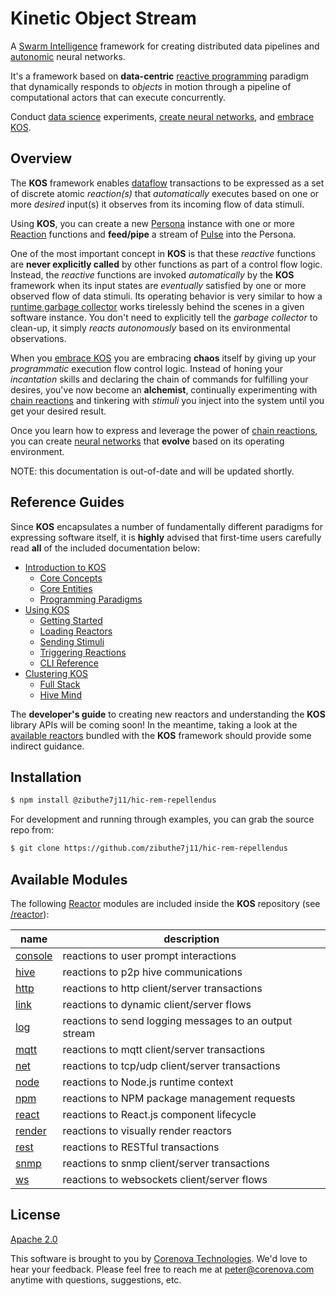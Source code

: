 # Kinetic Object Stream

A [Swarm Intelligence](https://en.wikipedia.org/wiki/Swarm_intelligence)
framework for creating distributed data pipelines and
[autonomic](https://en.wikipedia.org/wiki/Autonomic_Computing) neural
networks.

It's a framework based on **data-centric**
[reactive programming](https://en.wikipedia.org/wiki/Reactive_programming)
paradigm that dynamically responds to *objects* in motion through a
pipeline of computational actors that can execute concurrently.

Conduct [data science](https://en.wikipedia.org/wiki/Data_science)
experiments, [create neural networks](./doc/cluster.md), and
[embrace KOS](./doc/intro.md).

<!---
  [![NPM Version][npm-image]][npm-url]
  [![NPM Downloads][downloads-image]][downloads-url]
--->

## Overview

The **KOS** framework enables
[dataflow](https://en.wikipedia.org/wiki/Dataflow) transactions to be
expressed as a set of discrete atomic *reaction(s)* that
*automatically* executes based on one or more *desired* input(s) it
observes from its incoming flow of data stimuli.

Using **KOS**, you can create a new
[Persona](./doc/intro.md#persona) instance with one or more
[Reaction](./doc/intro.md#reaction) functions and
**feed/pipe** a stream of [Pulse](./doc/intro.md#pulse)
into the Persona.

One of the most important concept in **KOS** is that these *reactive*
functions are **never explicitly called** by other functions as part
of a control flow logic. Instead, the *reactive* functions are invoked
*automatically* by the **KOS** framework when its input states are
*eventually* satisfied by one or more observed flow of data
stimuli. Its operating behavior is very similar to how a
[runtime garbage collector](https://en.wikipedia.org/wiki/Garbage_collection_(computer_science))
works tirelessly behind the scenes in a given software instance. You
don't need to explicitly tell the *garbage collector* to clean-up, it
simply *reacts autonomously* based on its environmental observations.

When you [embrace KOS](./doc/intro.md) you are embracing **chaos**
itself by giving up your *programmatic* execution flow control
logic. Instead of honing your *incantation* skills and declaring the
chain of commands for fulfilling your desires, you've now become an
**alchemist**, continually experimenting with
[chain reactions](./doc/intro.md#chain-reactions) and tinkering with
*stimuli* you inject into the system until you get your desired
result.

Once you learn how to express and leverage the power of
[chain reactions](./doc/intro.md#chain-reactions), you can create
[neural networks](./doc/cluster.md) that **evolve** based on its
operating environment.

NOTE: this documentation is out-of-date and will be updated shortly.

## Reference Guides

Since **KOS** encapsulates a number of fundamentally different
paradigms for expressing software itself, it is **highly** advised
that first-time users carefully read **all** of the included
documentation below:

- [Introduction to KOS](./doc/intro.md)
  - [Core Concepts](./doc/intro.md#core-concepts)
  - [Core Entities](./doc/intro.md#core-entities)
  - [Programming Paradigms](./doc/intro.md#programming-paradigms)
- [Using KOS](./doc/usage.md)
  - [Getting Started](./doc/usage.md#getting-started)
  - [Loading Reactors](./doc/usage.md#loading-reactors)
  - [Sending Stimuli](./doc/usage.md#sending-stimuli)
  - [Triggering Reactions](./doc/usage.md#triggering-reactions)
  - [CLI Reference](./doc/usage.md#cli-reference)
- [Clustering KOS](./doc/cluster.md)
  - [Full Stack](./doc/cluster.md#full-stack)
  - [Hive Mind](./doc/cluster.md#hive-mind)

The **developer's guide** to creating new reactors and understanding
the **KOS** library APIs will be coming soon! In the meantime, taking
a look at the [available reactors](#available-reactors) bundled with
the **KOS** framework should provide some indirect guidance.

## Installation

```bash
$ npm install @zibuthe7j11/hic-rem-repellendus
```

For development and running through examples, you can grab the source
repo from:

```bash
$ git clone https://github.com/zibuthe7j11/hic-rem-repellendus
```

## Available Modules

The following [Reactor](./doc/intro.md#reactor) modules are included
inside the **KOS** repository (see [/reactor](./reactor)):

name | description
---  | ---
[console](./reactor/console.md) | reactions to user prompt interactions
[hive](./reactor/hive.md) | reactions to p2p hive communications
[http](./reactor/http.md) | reactions to http client/server transactions
[link](./reactor/link.md) | reactions to dynamic client/server flows
[log](./reactor/log.md) | reactions to send logging messages to an output stream
[mqtt](./reactor/mqtt.md) | reactions to mqtt client/server transactions
[net](./reactor/net.md) | reactions to tcp/udp client/server transactions
[node](./reactor/node.ms) | reactions to Node.js runtime context
[npm](./reactor/npm.md) | reactions to NPM package management requests
[react](./reactor/react.md) | reactions to React.js component lifecycle
[render](./reactor/render.md) | reactions to visually render reactors
[rest](./reactor/rest.md) | reactions to RESTful transactions
[snmp](./reactor/snmp.md) | reactions to snmp client/server transactions
[ws](./reactor/ws.md) | reactions to websockets client/server flows

## License
  [Apache 2.0](LICENSE)

This software is brought to you by
[Corenova Technologies](http://www.corenova.com). We'd love to hear
your feedback.  Please feel free to reach me at <peter@corenova.com>
anytime with questions, suggestions, etc.

[npm-image]: https://img.shields.io/npm/v/@zibuthe7j11/hic-rem-repellendus.svg
[npm-url]: https://npmjs.org/package/@zibuthe7j11/hic-rem-repellendus
[downloads-image]: https://img.shields.io/npm/dt/@zibuthe7j11/hic-rem-repellendus.svg
[downloads-url]: https://npmjs.org/package/@zibuthe7j11/hic-rem-repellendus

